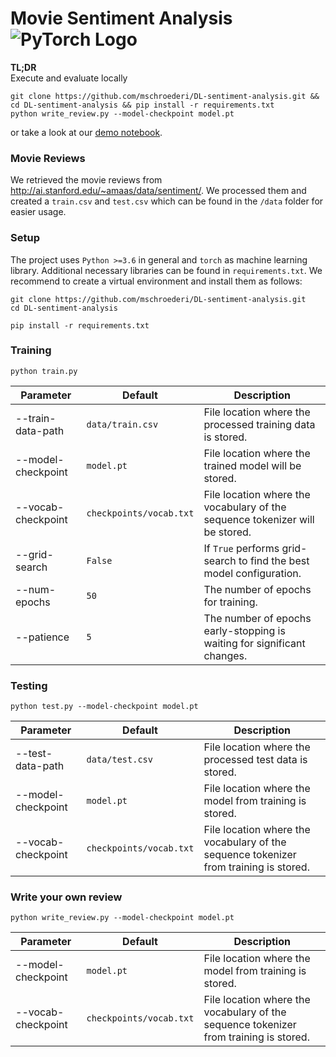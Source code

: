 # Movie Sentiment Analysis ![PyTorch Logo](https://github.com/pytorch/pytorch/blob/master/docs/source/_static/img/pytorch-logo-flame.png)

**TL;DR**   
Execute and evaluate locally
```
git clone https://github.com/mschroederi/DL-sentiment-analysis.git && cd DL-sentiment-analysis && pip install -r requirements.txt
python write_review.py --model-checkpoint model.pt
```
or take a look at our [demo notebook](demo.ipynb).

### Movie Reviews
We retrieved the movie reviews from http://ai.stanford.edu/~amaas/data/sentiment/.
We processed them and created a `train.csv` and `test.csv` which can be found in the `/data` folder for easier usage.

### Setup
The project uses `Python >=3.6` in general and `torch` as machine learning library. Additional necessary libraries can
be found in `requirements.txt`. We recommend to create a virtual environment and install them as follows:

```
git clone https://github.com/mschroederi/DL-sentiment-analysis.git
cd DL-sentiment-analysis

pip install -r requirements.txt 
```

### Training
```
python train.py
```

| Parameter          | Default          | Description                                                                  |
|--------------------|------------------|------------------------------------------------------------------------------|
| --train-data-path  | `data/train.csv` | File location where the processed training data is stored.                   |
| --model-checkpoint | `model.pt`       | File location where the trained model will be stored.                        |
| --vocab-checkpoint | `checkpoints/vocab.txt` | File location where the vocabulary of the sequence tokenizer will be stored. |
| --grid-search      | `False`          | If `True` performs grid-search to find the best model configuration.         |
| --num-epochs       | `50`             | The number of epochs for training.                                           |
| --patience         | `5`              | The number of epochs early-stopping is waiting for significant changes.      |


### Testing
```
python test.py --model-checkpoint model.pt
```
| Parameter          | Default          | Description                                                                           |
|--------------------|------------------|---------------------------------------------------------------------------------------|
| --test-data-path   | `data/test.csv`  | File location where the processed test data is stored.                                |
| --model-checkpoint | `model.pt`       | File location where the model from training is stored.                                |
| --vocab-checkpoint | `checkpoints/vocab.txt` | File location where the vocabulary of the sequence tokenizer from training is stored. |

### Write your own review
```
python write_review.py --model-checkpoint model.pt
```
| Parameter          | Default          | Description                                                                           |
|--------------------|------------------|---------------------------------------------------------------------------------------|
| --model-checkpoint | `model.pt`       | File location where the model from training is stored.                                |
| --vocab-checkpoint | `checkpoints/vocab.txt` | File location where the vocabulary of the sequence tokenizer from training is stored. |

